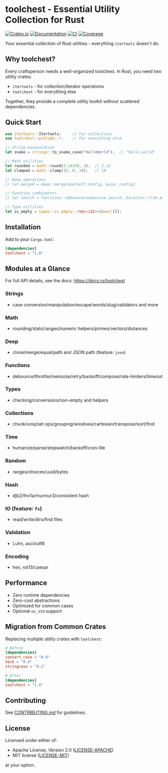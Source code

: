 # toolchest - Essential Utility Collection for Rust

[![Crates.io](https://img.shields.io/crates/v/toolchest.svg)](https://crates.io/crates/toolchest)
[![Documentation](https://docs.rs/toolchest/badge.svg)](https://docs.rs/toolchest)
[![CI](https://github.com/danjloveless/toolchest/workflows/CI/badge.svg)](https://github.com/danjloveless/toolchest/actions)
[![Coverage](https://codecov.io/gh/danjloveless/toolchest/branch/main/graph/badge.svg)](https://codecov.io/gh/danjloveless/toolchest)

Your essential collection of Rust utilities - everything `itertools` doesn't do.

## Why toolchest?

Every craftsperson needs a well-organized toolchest. In Rust, you need two utility crates:
- `itertools` - for collection/iterator operations
- `toolchest` - for everything else

Together, they provide a complete utility toolkit without scattered dependencies.

## Quick Start

```rust
use itertools::Itertools;     // For collections
use toolchest::prelude::*;    // For everything else

// String manipulation
let snake = strings::to_snake_case("HelloWorld");  // "hello_world"

// Math utilities
let rounded = math::round(3.14159, 2);  // 3.14
let clamped = math::clamp(15, 0, 10);   // 10

// Deep operations
// let merged = deep::merge(&default_config, &user_config);

// Function combinators
// let search = functions::debounce(expensive_search, Duration::from_millis(300));

// Type utilities
let is_empty = types::is_empty::<Vec<i32>>(&vec![]);
```

## Installation

Add to your `Cargo.toml`:

```toml
[dependencies]
toolchest = "1.0"
```

## Modules at a Glance

For full API details, see the docs: https://docs.rs/toolchest

### Strings
- case conversion/manipulation/escape/words/slug/validators and more

### Math
- rounding/stats/ranges/numeric helpers/primes/vectors/distances

### Deep
- clone/merge/equal/path and JSON path (feature: `json`)

### Functions
- debounce/throttle/memoize/retry/backoff/compose/rate-limiters/timeout

### Types
- checking/conversions/non-empty and helpers

### Collections
- chunk/uniq/set ops/grouping/windows/cartesian/transpose/sort/find

### Time
- humanize/parse/stopwatch/backoff/cron-lite

### Random
- ranges/choices/uuid/bytes

### Hash
- djb2/fnv1a/murmur3/consistent hash

### IO (feature: `fs`)
- read/write/dirs/find files

### Validation
- Luhn, ascii/utf8

### Encoding
- hex, rot13/caesar


## Performance

- Zero runtime dependencies
- Zero-cost abstractions
- Optimized for common cases
- Optional `no_std` support

## Migration from Common Crates

Replacing multiple utility crates with `toolchest`:

```toml
# Before
[dependencies]
convert_case = "0.6"
heck = "0.4"
stringcase = "0.2"

# After
[dependencies]
toolchest = "1.0"
```

## Contributing

See [CONTRIBUTING.md](CONTRIBUTING.md) for guidelines.

## License

Licensed under either of:
- Apache License, Version 2.0 ([LICENSE-APACHE](LICENSE-APACHE))
- MIT license ([LICENSE-MIT](LICENSE-MIT))

at your option.
